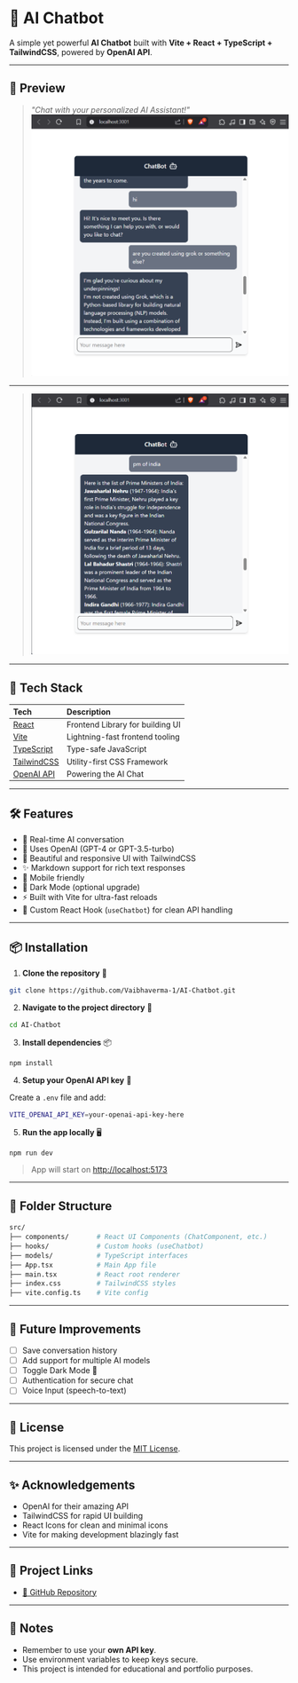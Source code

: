 # 🤖 AI Chatbot

A simple yet powerful **AI Chatbot** built with **Vite + React + TypeScript + TailwindCSS**, powered by **OpenAI API**.

---

## 📸 Preview

> _"Chat with your personalized AI Assistant!"_  
> ![image_alt](https://github.com/Vaibhaverma-1/AI-Chatbot/blob/c349a2111e3409953bc39b1e6d43e05554527fcc/chatbot.png)
---

>![image_alt](https://github.com/Vaibhaverma-1/AI-Chatbot/blob/c349a2111e3409953bc39b1e6d43e05554527fcc/chatbot2.png)
---

## 🚀 Tech Stack

| Tech | Description |
|:---|:---|
| [React](https://react.dev/) | Frontend Library for building UI |
| [Vite](https://vitejs.dev/) | Lightning-fast frontend tooling |
| [TypeScript](https://www.typescriptlang.org/) | Type-safe JavaScript |
| [TailwindCSS](https://tailwindcss.com/) | Utility-first CSS Framework |
| [OpenAI API](https://platform.openai.com/) | Powering the AI Chat |

---

## 🛠 Features

- 💬 Real-time AI conversation
- 🚀 Uses OpenAI (GPT-4 or GPT-3.5-turbo)
- 🎨 Beautiful and responsive UI with TailwindCSS
- ✨ Markdown support for rich text responses
- 📱 Mobile friendly
- 🌙 Dark Mode (optional upgrade)
- ⚡ Built with Vite for ultra-fast reloads
- 🧠 Custom React Hook (`useChatbot`) for clean API handling

---

## 📦 Installation

1. **Clone the repository** 📁

```bash
git clone https://github.com/Vaibhaverma-1/AI-Chatbot.git
```

2. **Navigate to the project directory** 🏡

```bash
cd AI-Chatbot
```

3. **Install dependencies** 📦

```bash
npm install
```

4. **Setup your OpenAI API key** 🔑

Create a `.env` file and add:

```bash
VITE_OPENAI_API_KEY=your-openai-api-key-here
```

5. **Run the app locally** 🖥️

```bash
npm run dev
```

> App will start on [http://localhost:5173](http://localhost:5173)

---

## 🧩 Folder Structure

```bash
src/
├── components/       # React UI Components (ChatComponent, etc.)
├── hooks/            # Custom hooks (useChatbot)
├── models/           # TypeScript interfaces
├── App.tsx           # Main App file
├── main.tsx          # React root renderer
├── index.css         # TailwindCSS styles
├── vite.config.ts    # Vite config
```

---

## 🧪 Future Improvements

- [ ] Save conversation history
- [ ] Add support for multiple AI models
- [ ] Toggle Dark Mode 🌙
- [ ] Authentication for secure chat
- [ ] Voice Input (speech-to-text)

---

## 📄 License

This project is licensed under the [MIT License](LICENSE).

---

## ✨ Acknowledgements

- OpenAI for their amazing API
- TailwindCSS for rapid UI building
- React Icons for clean and minimal icons
- Vite for making development blazingly fast

---

## 🔗 Project Links

- [🔗 GitHub Repository](https://github.com/Vaibhaverma-1/AI-Chatbot)

---

## 📢 Notes

- Remember to use your **own API key**.
- Use environment variables to keep keys secure.
- This project is intended for educational and portfolio purposes.

